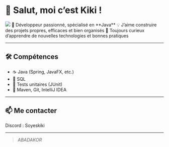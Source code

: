 # 👋 Salut, moi c’est Kiki !
  <img src="https://i.gifer.com/3rNn.gif"/>
🎯 Développeur passionné, spécialisé en **Java**  
💡 J’aime construire des projets propres, efficaces et bien organisés  
🚀 Toujours curieux d’apprendre de nouvelles technologies et bonnes pratiques

---

## 🛠️ Compétences

- ☕ Java (Spring, JavaFX, etc.)
- 🐘 SQL
- 🧪 Tests unitaires (JUnit)
- 🔧 Maven, Git, IntelliJ IDEA

---


## 📫 Me contacter

Discord : Soyeskiki

---

> *ABADAKOR*

